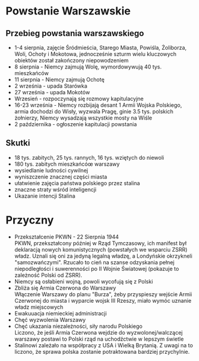 # Powstanie Warszawskie

## Przebieg powstania warszawskiego
* 1-4  sierpnia, zajęcie Śródmieścia, Starego Miasta, Powiśla, Żoliborza, Woli, Ochoty i Mokotowa, jednocześnie szturm wielu kluczowych obiektów został zakończony niepowodzeniem
* 8 sierpnia - Niemcy zajmują Wolę, wymordowywują 40 tys. mieszkańców
* 11 sierpnia - Niemcy zajmują Ochotę
* 2 września - upada Starówka
* 27 września - upada Mokotów
* Wrzesień - rozpoczynają się rozmowy kapitulacyjne
* 16-23 września - Niemcy rozbijają desant 1 Armii Wojska Polskiego, armia dochodzi do Wisły, wyzwala Pragę, ginie 3.5 tys. polskich żołnierzy, Niemcy wysadzają wszystkie mosty na Wiśle
* 2 października - ogłoszenie kapitulacji powstania

## Skutki
* 18 tys. zabitych, 25 tys. rannych, 16 tys. wziętych do niewoli
* 180 tys. zabitych mieszkańcóœ warszawy
* wysiedlanie ludności cywilnej
* wyniszczenie znacznej części miasta
* ułatwienie zajęcia państwa polskiego przez stalina
* znaczne straty wśród inteligencji
* Ukazanie intencji Stalina

# Przyczny
* Przekształcenie PKWN - 22 Sierpnia 1944  
	PKWN, przekształcony później w Rząd Tymczasowy, ich manifest był deklaracją nowych komunistycznych (powstałych we wsparciu ZSRR) władz. Uznali się oni za jedyną legalną władzę, a Londyńskie okrzykneli "samozwańczymi". Rzucało to cień na szanse odzyskania pełnej niepodległości i suwerenności po II Wojnie Światowej (pokazuje to zależność Polski od ZSRR).
* Niemcy są osłabieni wojną, powoli wycofują się z Polski
* Zbliża się Armia Czerwona do Warszawy  
	Włączenie Warszawy do planu "Burza", żeby przyspieszy wejście Armii Czerwonej do miasta i wyparcie wojsk III Rzeszy, miało wymóc uznanie władz miejscowych
* Ewakuuacja niemieckiej administracji
* Chęć wyzwolenia Warszawy
* Chęć ukazania niezależności, siły narodu Polskiego  
	Liczono, że jeśli Armia Czerwona wejdzie do wyzwolonej/walczącej warszawy postawi to Polski rząd na uchodźctwie w lepszym świetle
* Stalinowi zależało na współpracy z USA i Wielką Brytanią. Z uwagi na to liczono, że sprawa polska zostanie potraktowana bardziej przychylnie.
